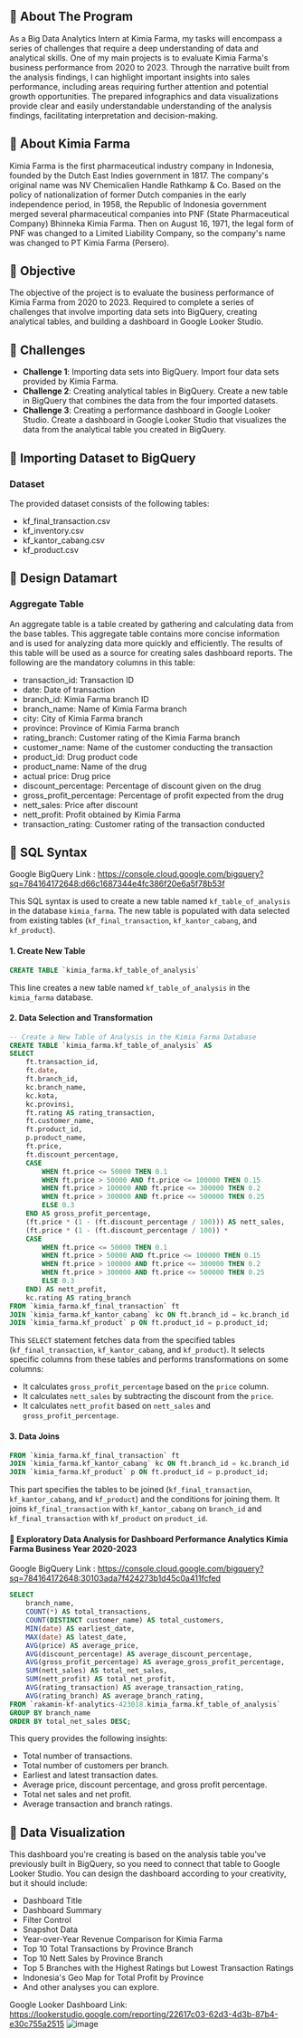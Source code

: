 ## 📂 **About The Program**
As a Big Data Analytics Intern at Kimia Farma, my tasks will encompass a series of challenges that require a deep understanding of data and analytical skills. One of my main projects is to evaluate Kimia Farma's business performance from 2020 to 2023. Through the narrative built from the analysis findings, I can highlight important insights into sales performance, including areas requiring further attention and potential growth opportunities. The prepared infographics and data visualizations provide clear and easily understandable understanding of the analysis findings, facilitating interpretation and decision-making.

## 📂 **About Kimia Farma**
Kimia Farma is the first pharmaceutical industry company in Indonesia, founded by the Dutch East Indies government in 1817. The company's original name was NV Chemicalien Handle Rathkamp & Co. Based on the policy of nationalization of former Dutch companies in the early independence period, in 1958, the Republic of Indonesia government merged several pharmaceutical companies into PNF (State Pharmaceutical Company) Bhinneka Kimia Farma. Then on August 16, 1971, the legal form of PNF was changed to a Limited Liability Company, so the company's name was changed to PT Kimia Farma (Persero).

## 📂 **Objective**
The objective of the project is to evaluate the business performance of Kimia Farma from 2020 to 2023. Required to complete a series of challenges that involve importing data sets into BigQuery, creating analytical tables, and building a dashboard in Google Looker Studio.

## 📂 **Challenges**
- **Challenge 1**: Importing data sets into BigQuery. Import four data sets provided by Kimia Farma.
- **Challenge 2**: Creating analytical tables in BigQuery. Create a new table in BigQuery that combines the data from the four imported datasets.
- **Challenge 3**: Creating a performance dashboard in Google Looker Studio. Create a dashboard in Google Looker Studio that visualizes the data from the analytical table you created in BigQuery.

## 📂 **Importing Dataset to BigQuery**
### Dataset
The provided dataset consists of the following tables: <br>
-  kf_final_transaction.csv 
-  kf_inventory.csv  
-  kf_kantor_cabang.csv
-  kf_product.csv

## 📂 **Design Datamart**
### Aggregate Table
An aggregate table is a table created by gathering and calculating data from the base tables. This aggregate table contains more concise information and is used for analyzing data more quickly and efficiently. The results of this table will be used as a source for creating sales dashboard reports. The following are the mandatory columns in this table: <br>

* transaction_id: Transaction ID
* date: Date of transaction
* branch_id: Kimia Farma branch ID
* branch_name: Name of Kimia Farma branch
* city: City of Kimia Farma branch
* province: Province of Kimia Farma branch
* rating_branch: Customer rating of the Kimia Farma branch
* customer_name: Name of the customer conducting the transaction
* product_id: Drug product code
* product_name: Name of the drug
* actual price: Drug price
* discount_percentage: Percentage of discount given on the drug
* gross_profit_percentage: Percentage of profit expected from the drug
* nett_sales: Price after discount
* nett_profit: Profit obtained by Kimia Farma
* transaction_rating: Customer rating of the transaction conducted

## 📂 **SQL Syntax**
Google BigQuery Link : https://console.cloud.google.com/bigquery?sq=784164172648:d66c1687344e4fc386f20e6a5f78b53f

This SQL syntax is used to create a new table named `kf_table_of_analysis` in the database `kimia_farma`. The new table is populated with data selected from existing tables (`kf_final_transaction`, `kf_kantor_cabang`, and `kf_product`).
#### 1. Create New Table
```SQL
CREATE TABLE `kimia_farma.kf_table_of_analysis` 
```
This line creates a new table named `kf_table_of_analysis` in the `kimia_farma` database.
#### 2. Data Selection and Transformation
```SQL
-- Create a New Table of Analysis in the Kimia Farma Database
CREATE TABLE `kimia_farma.kf_table_of_analysis` AS
SELECT
    ft.transaction_id,
    ft.date,
    ft.branch_id,
    kc.branch_name,
    kc.kota,
    kc.provinsi,
    ft.rating AS rating_transaction,
    ft.customer_name,
    ft.product_id,
    p.product_name,
    ft.price,
    ft.discount_percentage,
    CASE 
        WHEN ft.price <= 50000 THEN 0.1
        WHEN ft.price > 50000 AND ft.price <= 100000 THEN 0.15
        WHEN ft.price > 100000 AND ft.price <= 300000 THEN 0.2
        WHEN ft.price > 300000 AND ft.price <= 500000 THEN 0.25
        ELSE 0.3
    END AS gross_profit_percentage,
    (ft.price * (1 - (ft.discount_percentage / 100))) AS nett_sales,
    (ft.price * (1 - (ft.discount_percentage / 100)) * 
    CASE 
        WHEN ft.price <= 50000 THEN 0.1
        WHEN ft.price > 50000 AND ft.price <= 100000 THEN 0.15
        WHEN ft.price > 100000 AND ft.price <= 300000 THEN 0.2
        WHEN ft.price > 300000 AND ft.price <= 500000 THEN 0.25
        ELSE 0.3
    END) AS nett_profit,
    kc.rating AS rating_branch
FROM `kimia_farma.kf_final_transaction` ft
JOIN `kimia_farma.kf_kantor_cabang` kc ON ft.branch_id = kc.branch_id
JOIN `kimia_farma.kf_product` p ON ft.product_id = p.product_id;
```
This `SELECT` statement fetches data from the specified tables (`kf_final_transaction`, `kf_kantor_cabang`, and `kf_product`). It selects specific columns from these tables and performs transformations on some columns:
* It calculates `gross_profit_percentage` based on the `price` column.
* It calculates `nett_sales` by subtracting the discount from the `price`.
* It calculates `nett_profit` based on `nett_sales` and `gross_profit_percentage`.

#### 3. Data Joins
```SQL
FROM `kimia_farma.kf_final_transaction` ft
JOIN `kimia_farma.kf_kantor_cabang` kc ON ft.branch_id = kc.branch_id
JOIN `kimia_farma.kf_product` p ON ft.product_id = p.product_id;
```
This part specifies the tables to be joined (`kf_final_transaction`, `kf_kantor_cabang`, and `kf_product`) and the conditions for joining them. It joins `kf_final_transaction` with `kf_kantor_cabang` on `branch_id` and `kf_final_transaction` with `kf_product` on `product_id`.

#### 📂 **Exploratory Data Analysis for Dashboard Performance Analytics Kimia Farma Business Year 2020-2023**
Google BigQuery Link : https://console.cloud.google.com/bigquery?sq=784164172648:30103ada7f424273b1d45c0a411fcfed

```SQL
SELECT
    branch_name,
    COUNT(*) AS total_transactions,
    COUNT(DISTINCT customer_name) AS total_customers,
    MIN(date) AS earliest_date,
    MAX(date) AS latest_date,
    AVG(price) AS average_price,
    AVG(discount_percentage) AS average_discount_percentage,
    AVG(gross_profit_percentage) AS average_gross_profit_percentage,
    SUM(nett_sales) AS total_net_sales,
    SUM(nett_profit) AS total_net_profit,
    AVG(rating_transaction) AS average_transaction_rating,
    AVG(rating_branch) AS average_branch_rating, 
FROM `rakamin-kf-analytics-423018.kimia_farma.kf_table_of_analysis`
GROUP BY branch_name
ORDER BY total_net_sales DESC;
```
This query provides the following insights:
* Total number of transactions.
* Total number of customers per branch.
* Earliest and latest transaction dates.
* Average price, discount percentage, and gross profit percentage.
* Total net sales and net profit.
* Average transaction and branch ratings.

## 📂 **Data Visualization**
This dashboard you're creating is based on the analysis table you've previously built in BigQuery, so you need to connect that table to Google Looker Studio. You can design the dashboard according to your creativity, but it should include:

* Dashboard Title
* Dashboard Summary
* Filter Control
* Snapshot Data
* Year-over-Year Revenue Comparison for Kimia Farma
* Top 10 Total Transactions by Province Branch
* Top 10 Nett Sales by Province Branch
* Top 5 Branches with the Highest Ratings but Lowest Transaction Ratings
* Indonesia's Geo Map for Total Profit by Province
* And other analyses you can explore.

Google Looker Dashboard Link: https://lookerstudio.google.com/reporting/22617c03-62d3-4d3b-87b4-e30c755a2515
![image](https://github.com/poer1tonie/Project-Based-Internship-Rakamin-Academy-dan-Kimia-Farma-Big-Data-Analytics/assets/165170405/daa54314-f868-4861-a502-c4dd1bf763fd)







